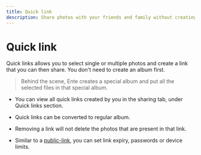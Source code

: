 ```yaml
---
title: Quick link
description: Share photos with your friends and family without creating albums
---
```


# Quick link

Quick links allows you to select single or multiple photos and create a link
that you can then share. You don't need to create an album first.

> Behind the scene, Ente creates a special album and put all the selected files
> in that special album.

-   You can view all quick links created by you in the sharing tab, under Quick
    links section.

-   Quick links can be converted to regular album.

-   Removing a link will not delete the photos that are present in that link.

-   Similar to a [public-link](./public-link), you can set link expiry,
    passwords or device limits.
